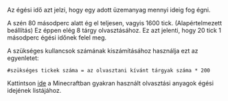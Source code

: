 Az égési idő azt jelzi, hogy egy adott üzemanyag mennyi ideig fog égni.

A szén 80 másodperc alatt ég el teljesen, vagyis 1600 tick. (Alapértelmezett beállítás) Ez éppen elég 8 tárgy olvasztásához. Ez azt jelenti, hogy 20 tick 1 másodperc égési időnek felel meg.

A szükséges kullancsok számának kiszámításához használja ezt az egyenletet:

`#szükséges tickek száma = az olvasztani kívánt tárgyak száma * 200`

Kattintson [ide](https://mcreator.net/wiki/burn-time-fuels) a Minecraftban gyakran használt olvasztási anyagok égési idejének listájához.

